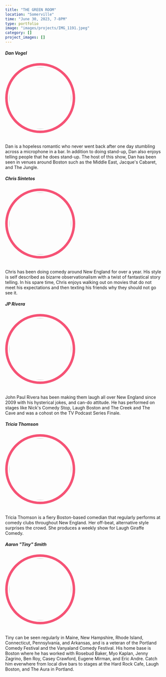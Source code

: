 ```yaml
---
title: "THE GREEN ROOM"
location: "Somerville"
time: "June 30, 2023, 7-8PM"
type: portfolio
image: "images/projects/IMG_1191.jpeg"
category: []
project_images: []
---
```



##### *Dan Vogel*

<img src="/images/dan.jpg" style="border:8px solid #F65275; border-radius: 50%; height: 200px; padding: 5px"/>

<br />

<p style="padding-top: 20px">Dan is a hopeless romantic who never went back after one day stumbling across a microphone in a bar. In addition to doing stand-up, Dan also enjoys telling people that he does stand-up. The host of this show, Dan has been seen in venues around Boston such as the Middle East, Jacque's Cabaret, and The Jungle. </p>

##### *Chris Sintetos*

<img src="/images/chris.png" style="border:8px solid #F65275; border-radius: 50%; height: 200px; padding: 5px"/>

<p style="padding-top: 20px">Chris has been doing comedy around New England for over a year.  His style is self described as bizarre observationalism with a twist of fantastical story telling.  In his spare time, Chris enjoys walking out on movies that do not meet his expectations and then texting his friends why they should not go see it.</p>

##### *JP Rivera*

<img src="/images/jp.jpeg" style="border:8px solid #F65275; border-radius: 50%; height: 200px; padding: 5px"/>

<p style="padding-top: 20px">
John Paul Rivera has been making them laugh all over New England since 2009 with his hysterical jokes,  and can-do attitude. He has performed on stages like Nick's Comedy Stop, Laugh Boston and The Creek and The Cave and was a cohost on the TV Podcast Series Finale.
</p>


##### *Tricia Thomson*

<img src="/images/tricia.png" style="border:8px solid #F65275; border-radius: 50%; height: 200px; padding: 5px"/>

<p style="padding-top: 20px">
Tricia Thomson is a fiery Boston-based comedian that regularly performs at comedy clubs throughout New England. Her off-beat, alternative style surprises the crowd. She produces a weekly show for Laugh Giraffe Comedy.
</p>

##### *Aaron "Tiny" Smith*

<img src="/images/tiny.png" style="border:8px solid #F65275; border-radius: 50%; height: 200px; padding: 5px"/>

<p style="padding-top: 20px; font-size:14px">
Tiny can be seen regularly in Maine, New Hampshire, Rhode Island, Connecticut, Pennsylvania, and Arkansas, and is a veteran of the Portland Comedy Festival and the Vanyaland Comedy Festival. His home base is Boston where he has worked with Rosebud Baker, Myo Kaplan, Jenny Zagrino, Ben Roy, Casey Crawford, Eugene Mirman, and Eric Andre. Catch him everwhere from local dive bars to stages at the Hard Rock Cafe, Laugh Boston, and The Aura in Portland.</p>